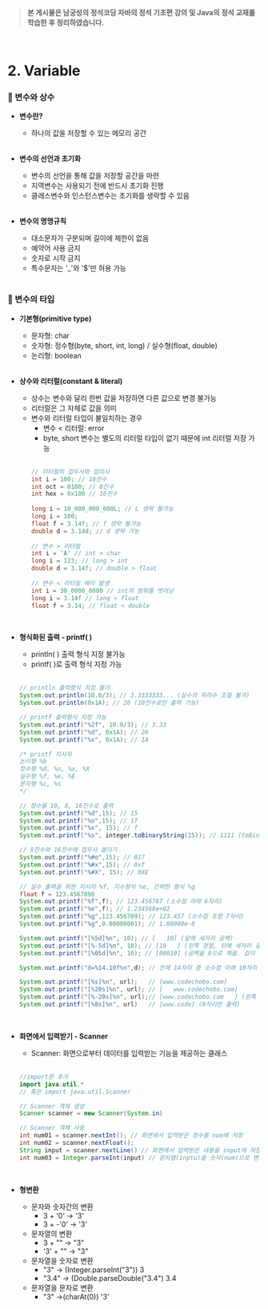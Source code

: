 >**본 게시물은 남궁성의 정석코딩 자바의 정석 기초편 강의 및 Java의 정석 교재를 학습한 후 정리하였습니다.**

</br>

# 2. Variable
### 📌 변수와 상수

* **변수란?**

  * 하나의 값을 저장할 수 있는 메모리 공간
  <br/><br/>

* **변수의 선언과 초기화**

  * 변수의 선언을 통해 값을 저장할 공간을 마련
  * 지역변수는 사용되기 전에 반드시 초기화 진행
  * 클래스변수와 인스턴스변수는 초기화를 생략할 수 있음
  <br/><br/>

* **변수의 명명규칙**

  * 대소문자가 구분되며 길이에 제한이 없음
  * 예약어 사용 금지
  * 숫자로 시작 금지
  * 특수문자는 '_'와 '$'만 허용 가능
  <br/><br/>

###  📌 변수의 타입
* **기본형(primitive type)**

  * 문자형: char
  * 숫자형: 정수형(byte, short, int, long) / 실수형(float, double)
  * 논리형: boolean
  <br/><br/>

* **상수와 리터럴(constant & literal)**
  * 상수는 변수와 달리 한번 값을 저장하면 다른 값으로 변경 불가능
  * 리터럴은 그 자체로 값을 의미
  * 변수와 리터럴 타입이 불일치하는 경우 
    * 변수 < 리터럴: error
    * byte, short 변수는 별도의 리터럴 타입이 없기 때문에 int 리터럴 저장 가능
    <br/><br/>
    ```java
    // 리터럴의 접두사와 접미사
    int i = 100; // 10진수
    int oct = 0100; // 8진수
    int hex = 0x100 // 16진수
 
    long i = 10_000_000_000L; // L 생략 불가능
    long i = 100; 
    float f = 3.14f; // f 생략 불가능
    double d = 3.14d; // d 생략 가능
 
    // 변수 > 리터럴 
    int i = 'A' // int > char
    long i = 123; // long > int
    double d = 3.14f; // double > float
 
    // 변수 < 리터럴 에러 발생
    int i = 30_0000_0000 // int의 범위를 벗어남
    long i = 3.14f // long < float
    float f = 3.14; // float < double 
     ```
    <br/>

* **형식화된 출력 - printf( )**
  
  * println( ) 출력 형식 지정 불가능
  * printf( )로 출력 형식 지정 가능
  <br/><br/>
  ```java
  // println 출력형식 지정 불가
  System.out.println(10.0/3); // 3.3333333... (실수의 자리수 조절 불가)
  System.out.println(0x1A); // 26 (10진수로만 출력 가능)
  
  // printf 출력형식 지정 가능
  System.out.printf("%2f", 10.0/3); // 3.33
  System.out.printf("%d", 0x1A); // 26
  System.out.printf("%x", 0x1A); // 1A
  
  /* printf 지시자
  논리형 %b
  정수형 %d, %o, %x, %X
  실수형 %f, %e, %E
  문자형 %c, %s
  */
  
  // 정수를 10, 8, 16진수로 출력
  System.out.printf("%d",15); // 15
  System.out.printf("%o",15); // 17
  System.out.printf("%x", 15); // f
  System.out.printf("%s", integer.toBinaryString(15)); // 1111 (toBinaryString 정수>2진수 변환 메소드)
  
  // 8진수와 16진수에 접두사 붙이기
  System.out.printf("%#o",15); // 017
  System.out.printf("%#x",15); // 0xf
  System.out.printf("%#X", 15); // 0XE
  
  // 실수 출력을 위한 지시자 %f, 지수형식 %e, 간략한 형식 %g
  float f = 123.4567890
  System.out.printf("%f",f); // 123.456787 (소수점 아래 6자리)
  System.out.printf("%e",f); // 1.234568e+02
  System.out.printf("%g",123.456789); // 123.457 (소수점 포함 7자리)
  System.out.printf("%g",0.00000001); // 1.00000e-8
  
  System.out.printf("[%5d]%n", 10); // [   10] (앞에 세자리 공백)
  System.out.printf("[%-5d]%n", 10); // [10   ] (왼쪽 정렬, 뒤에 세자리 공백)
  System.out.printf("[%05d]%n", 10); // [00010] (공백을 0으로 채움. 값이 지정한 자리수보다 큰 경우 짤리지 않고 모두 출력)
  
  System.out.printf("d=%14.10f%n",d); // 전체 14자리 중 소수점 아래 10자리
  
  System.out.printf("[%s]%n", url);   // [www.codechobo.com]
  System.out.printf("[%20s]%n", url); // [   www.codechobo.com]
  System.out.printf("[%-20s]%n", url);// [www.codechobo.com   ] (왼쪽 정렬)
  System.out.printf("[%8s]%n", url)   // [www.code] (8자리만 출력)
  ```
  <br/>

* **화면에서 입력받기 - Scanner**
  * Scanner: 화면으로부터 데이터를 입력받는 기능을 제공하는 클래스
  <br/><br/>
  ```java
  //import문 추가
  import java.util.* 
  // 혹은 import java.util.Scanner
  
  // Scanner 객체 생성
  Scanner scanner = new Scanner(System.in)
  
  // Scanner 객체 사용
  int num01 = scanner.nextInt(); // 화면에서 입력받은 정수를 num에 저장
  int num02 = scanner.nextFloat();
  String input = scanner.nextLine() // 화면에서 입력받은 내용을 input에 저장
  int num03 = Integer.parseInt(input) // 문자열(inptu)을 숫자(num)으로 변환
  ```
  <br/>

* **형변환**

  * 문자와 숫자간의 변환
    * 3 + '0' → '3'
    * 3 + -'0' → '3' 
  * 문자열의 변환
    * 3 + "" → "3"
    * '3' + "" → "3"
  * 문자열을 숫자로 변환
    * "3" → (Integer.parseInt("3")) 3 
    * "3.4" → (Double.parseDouble("3.4") 3.4
  * 문자열을 문자로 변환
    * "3" →(charAt(0)) '3' 